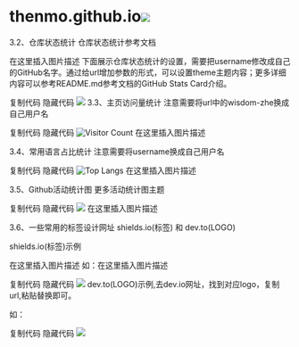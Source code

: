 # thenmo.github.io![](url)
3.2、仓库状态统计
仓库状态统计参考文档

在这里插入图片描述
下面展示仓库状态统计的设置，需要把username修改成自己的GitHub名字。通过给url增加参数的形式，可以设置theme主题内容；更多详细内容可以参考README.md参考文档的GitHub Stats Card介绍。

 复制代码 隐藏代码
![](https://github-readme-stats.vercel.app/api?username=你的Github用户名e&show_icons=true&theme=transparent)
3.3、主页访问量统计
注意需要将url中的wisdom-zhe换成自己用户名

 复制代码 隐藏代码
![Visitor Count](https://profile-counter.glitch.me/你的Github用户名/count.svg)
在这里插入图片描述

3.4、常用语言占比统计
注意需要将username换成自己用户名

 复制代码 隐藏代码
![Top Langs](https://github-readme-stats.vercel.app/api/top-langs/?username=你的Github用户名&layout=compact&theme=tokyonight)
在这里插入图片描述

3.5、Github活动统计图
更多活动统计图主题

 复制代码 隐藏代码
![](https://github-readme-activity-graph.cyclic.app/graph?username=你的Github用户名&theme=dracula)
在这里插入图片描述

3.6、一些常用的标签设计网址
shields.io(标签)   和   dev.to(LOGO)

shields.io(标签)示例

在这里插入图片描述
如：在这里插入图片描述

 复制代码 隐藏代码
![](https://img.shields.io/badge/java-1.0-brightgreen)
dev.to(LOGO)示例,去dev.io网址，找到对应logo，复制url,粘贴替换即可。

如：

 复制代码 隐藏代码
![](https://img.shields.io/badge/iTerm2-000000?style=for-the-badge&logo=iterm2&logoColor=white)
